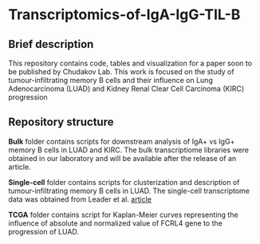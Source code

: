 # Transcriptomics-of-IgA-IgG-TIL-B

## Brief description
This repository contains code, tables and visualization for a paper soon to be published by Chudakov Lab. This work is focused on the study of tumour-infiltrating memory B cells and their influence on Lung Adenocarcinoma (LUAD) and Kidney Renal Clear Cell Carcinoma (KIRC) progression

## Repository structure
**Bulk** folder contains scripts for downstream analysis of IgA+ vs IgG+ memory B cells in LUAD and KIRC. The bulk transcriptiome libraries were obtained in our laboratory and will be available after the release of an article. 

**Single-cell** folder contains scripts for clusterization and description of tumour-infiltrating memory B cells in LUAD. The single-cell transcriptome data was obtained from Leader et al. [article](https://github.com/effiken/Leader_et_al)

**TCGA** folder contains script for Kaplan-Meier curves representing the influence of absolute and normalized value of FCRL4 gene to the progression of LUAD. 
